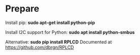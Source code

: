 # Prepare

Install pip: **sudo apt-get install python-pip**

Install I2C support for Python: **sudo apt install python-smbus**

Alternative: **sudo pip install RPLCD**  Documented at https://github.com/dbrgn/RPLCD
